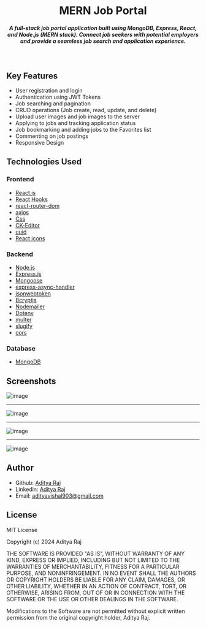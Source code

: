 <H1 align ="center" > MERN Job Portal </h1>
<h5  align ="center"> 
A full-stack job portal application built using MongoDB, Express, React, and Node.js (MERN stack). Connect job seekers with potential employers and provide a seamless job search and application experience.
 </h5>
<br/>

## Key Features

- User registration and login
- Authentication using JWT Tokens
- Job searching and pagination
- CRUD operations (Job create, read, update, and delete)
- Upload user images and job images to the server
- Applying to jobs and tracking application status
- Job bookmarking and adding jobs to the Favorites list
- Commenting on job postings
- Responsive Design

## Technologies Used

### Frontend

- [React.js](https://www.npmjs.com/package/react)
- [React Hooks](https://reactjs.org/docs/hooks-intro.html)
- [react-router-dom](https://www.npmjs.com/package/react-router-dom)
- [axios](https://www.npmjs.com/package/axios)
- [Css](https://developer.mozilla.org/en-US/docs/Web/CSS)
- [CK-Editor](https://ckeditor.com/docs/ckeditor5/latest/builds/guides/integration/frameworks/react.html)
- [uuid](https://www.npmjs.com/package/uuid)
- [React icons](https://react-icons.github.io/react-icons/)

### Backend

- [Node.js](https://nodejs.org/en/)
- [Express.js](https://www.npmjs.com/package/express)
- [Mongoose](https://mongoosejs.com/)
- [express-async-handler](https://www.npmjs.com/package/express-async-handler)
- [jsonwebtoken](https://www.npmjs.com/package/jsonwebtoken)
- [Bcryptjs](https://www.npmjs.com/package/bcryptjs)
- [Nodemailer](https://nodemailer.com/about/)
- [Dotenv](https://www.npmjs.com/package/dotenv)
- [multer](https://www.npmjs.com/package/multer)
- [slugify](https://www.npmjs.com/package/slugify)
- [cors](https://www.npmjs.com/package/cors)

### Database

- [MongoDB](https://www.mongodb.com/)

## Screenshots
![image](https://github.com/RajAditya01/MERN-Job-Portal/assets/101439988/c8ce0b8f-3683-4a62-af60-63b95b51de02)
---- -
![image](https://github.com/RajAditya01/MERN-Job-Portal/assets/101439988/efd68d93-d46e-461a-944c-6e5a3d014f5f)
---- -
![image](https://github.com/RajAditya01/MERN-Job-Portal/assets/101439988/ad4fac7f-1e71-4a72-9b9a-ac32b10aa8e3)
---- -
![image](https://github.com/RajAditya01/MERN-Job-Portal/assets/101439988/71ec690f-a0f9-43f3-8302-687fca30895c)

## Author
- Github: [Aditya Raj](https://github.com/RajAditya01)
- Linkedin: [Aditya Raj](https://www.linkedin.com/in/aditya-raj-aa923721a/)
- Email: [adityavishal903@gmail.com](mailto:adityavishal903@gmail.com)

## License

MIT License

Copyright (c) 2024 Aditya Raj

THE SOFTWARE IS PROVIDED "AS IS", WITHOUT WARRANTY OF ANY KIND, EXPRESS OR
IMPLIED, INCLUDING BUT NOT LIMITED TO THE WARRANTIES OF MERCHANTABILITY,
FITNESS FOR A PARTICULAR PURPOSE, AND NONINFRINGEMENT. IN NO EVENT SHALL THE
AUTHORS OR COPYRIGHT HOLDERS BE LIABLE FOR ANY CLAIM, DAMAGES, OR OTHER
LIABILITY, WHETHER IN AN ACTION OF CONTRACT, TORT, OR OTHERWISE, ARISING FROM,
OUT OF OR IN CONNECTION WITH THE SOFTWARE OR THE USE OR OTHER DEALINGS IN THE
SOFTWARE.

Modifications to the Software are not permitted without explicit written
permission from the original copyright holder, Aditya Raj.

